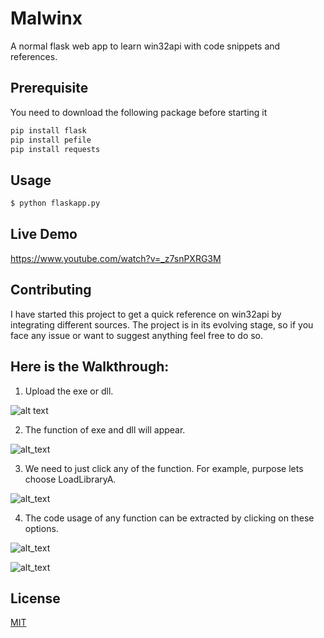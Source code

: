 # Malwinx

A normal flask web app to learn win32api with code snippets and references.

## Prerequisite

You need to download the following package before starting it

```bash
pip install flask
pip install pefile
pip install requests
```

## Usage

```bash
$ python flaskapp.py
```

## Live Demo

   https://www.youtube.com/watch?v=_z7snPXRG3M

## Contributing
I have started this project to get a quick reference on win32api by integrating different sources. The project is in its evolving stage, so if you face any issue or want to suggest anything feel free to do so.


## Here is the Walkthrough:

1. Upload the exe or dll.

![alt text](https://i.ibb.co/rQnjS0Y/Picture1.png)

2. The function of exe and dll will appear.

![alt_text](https://i.ibb.co/j50jCfP/Picture2.png)

3. We need to just click any of the function. For example, purpose lets choose LoadLibraryA.

![alt_text](https://i.ibb.co/dmg861M/Picture3.png)

4. The code usage of any function can be extracted by clicking on these options.

![alt_text](https://i.ibb.co/jDzT86s/Picture4.png)


![alt_text](https://i.ibb.co/gdXTSHM/Picture5.png)





## License
[MIT](https://choosealicense.com/licenses/mit/)
